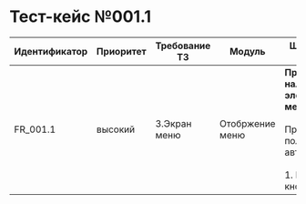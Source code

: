 # Тест-кейс №001.1 


| Идентификатор | Приоритет |  Требование ТЗ  | Модуль | Шаги тест-кейса | Ожидаемый результат |
| ------ | ------ | ------ | ------ | ------ | ------ |
|     FR\_001.1    |  высокий  | 3\.Экран меню | Отобржение меню  | **Проверка наличия всех элементов меню** <br><br>Предусловие: пользователь авторизован.<br><br> 1\. Нажать кнопку битва. <br> | Открывается меню битвы.|
